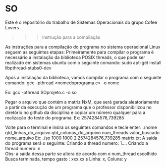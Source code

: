 # SO
Este é o repositório do trabalho de Sistemas Operacionais do grupo Cofee Lovers

>>>Instrução para a compilação 

As instruções para a compilação do programa no sistema operacional Linux seguem as seguintes etapas:
Primeiramente para compilar o programa é necessário a instalação da biblioteca POSIX threads, o que pode ser realizado em sistemas ubuntu com o seguinte comando:
sudo apt-get install libpthread-stubs0-dev

Após a instalação da biblioteca, vamos compilar o programa com o seguinte comando:
gcc -pthread <nomedoprograma.c> -o nome 

Ex: gcc -pthread SOprojeto.c -o so

Pegar o arquivo que contém a matriz NxM, que será gerada aleatoriamente a partir da execução de um programa que o professor disponibilizou no diretório no github da disciplina e copiar um número qualquer para a realização do teste do programa.
Ex: 2574284576,739285

Volte para o terminal e insira os seguintes comandos e tecle enter:
./nome qtd_linhas_do_arquivo qtd_colunas_do_arquivo num_threads valor_buscado nome_arquivo
   Ex: ./so  1000 1000 2 2574284576,739285 matrix.txt
A saída do programa será o seguinte:
Criando a thread numero: 1….
Criando a thread numero: n		
Obs: a saída dessa parte se altera de acordo com o num_thread escolhido
	Busca terminada, tempo gasto : xxx.xx s
	Linha: x, Coluna: y
